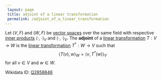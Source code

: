 ```yaml
---
 layout: page
 title: adjoint of a linear transformation
 permalink: /adjoint_of_a_linear_transformation
---
```



Let $(V,F)$ and $(W,F)$ be [vector spaces](https://defsmath.github.io/DefsMath/vector_space) over the same field with respective [inner products](https://defsmath.github.io/DefsMath/inner_product) $\langle\cdot,\cdot\rangle_V$ and $\langle\cdot,\cdot\rangle_V$. The **adjoint** of a [linear transformation](https://defsmath.github.io/DefsMath/linear_transformation) $T:V\to W$ is the [linear transformation](https://defsmath.github.io/DefsMath/linear_transformation) $T^*: W \to V$ such that $$\langle T(v), w\rangle_W = \langle v, T^*(w)\rangle_V$$ for all $v \in V$ and $w \in W$.

Wikidata ID: [Q2858846](https://www.wikidata.org/wiki/Q2858846)